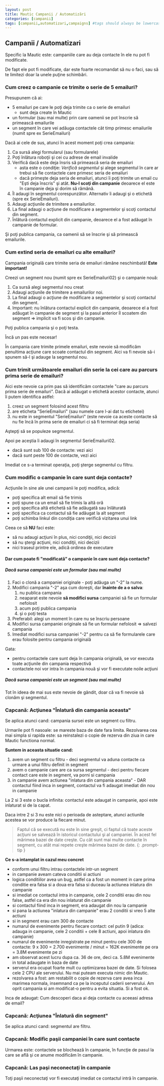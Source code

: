 ```yaml
---
layout: post
title: Mautic Campanii / Automatizări
categories: [campanii]
tags: [campanii,automatizari,campaigns] #tags should always be lowercase
---
```


## Campanii / Automatizari
Specific la Mautic este: campaniile care au deja contacte în ele nu pot fi modificate.

De fapt ele pot fi modificate, dar este foarte recomandat să nu o faci, sau să te limitezi doar la unele puţine schimbări.

### Cum creez o campanie ce trimite o serie de 5 emailuri?
Presupunem că ai:
* 5 emailuri pe care le poţi deja trimite ca o serie de emailuri
  * sunt deja create în Mautic
* un formular (sau mai multe) prin care oamenii se pot înscrie să primească emailurile
* un segment în care vei adăuga contactele cât timp primesc emailurile (numit spre ex SerieEmailuri)

Dacă ai cele de sus, atunci în acest moment poţi crea campania:
1. Ca sursă alegi formularul (sau formularele)
1. Poţi înlătura roboţii şi cei cu adrese de email invalide
1. Verifică dacă este deja însris să primească seria de emailuri
   * asta este o condiţie: _Verifică segmentul_ şi alege segmentul în care ar trebui să fie contactele care primesc seria de emailuri
   * dacă primeşte deja seria de emailuri, atunci îi poţi trimite un email cu "Eşti deja înscris" şi atât. **Nu-l scoţi din campanie** deoarece el este în campanie deja şi dorim să rămână.
1. Îl adaugi în segmentul corespunzător. Alternativ îi adaugi şi o etichetă (spre ex SerieEmailuri).
1. Adaugi acţiunile de trimitere a emailurilor.
1. La final adaugi o acţiune de modificare a segmentelor şi scoţi contactul din segment.
1. Înlătură contactul explicit din campanie, deoarece el a fost adăugat în campanie de formular.

Şi poţi publica campania, ca oamenii să se înscrie şi să primească emailurile.

### Cum extind seria de emailuri cu alte emailuri?
Campania originală care trimite seria de emailuri rămâne neschimbată! **Este important!**

Creezi un segment nou (numit spre ex SerieEmailuri02) şi o campanie nouă:
1. Ca sursă alegi segmentul nou creat
1. Adaugi acţiunile de trimitere a emailurilor noi.
1. La final adaugi o acţiune de modificare a segmentelor şi scoţi contactul din segment.
1. Important: nu înlătura contactul explicit din campanie, deoarece el a fost adăugat în campanie de segment şi la pasul anterior îl scoatem din segment => implicit va fi scos şi din campanie.

Poţi publica campania şi o poţi testa.

Încă un pas este necesar!

În campania care trimite primele emailuri, este nevoie să modificăm penultima acţiune care scoate contactul din segment. Aici va fi nevoie să-i spunem să-l şi adauge la segmentul nou.

### Cum trimit următoarele emailuri din serie la cei care au parcurs prima serie de emailuri?
Aici este nevoie ca prim pas să identificăm contactele "care au parcurs prima serie de emailuri". Dacă ai adăugat o etichetă acestor contacte, atunci îi putem identifica astfel:
1. creez un segment folosind acest filtru
1. are eticheta "SerieEmailuri" (sau numele care l-ai dat tu etichetei)
1. nu este in segmentul "SerieEmailuri" (este nevoie ca aceste contacte să nu fie încă în prima serie de emailuri ci să fi terminat deja seria)

Aştepţi să se populeze segmentul.

Apoi pe aceştia îi adaugi în segmentul SerieEmailuri02.
* dacă sunt sub 100 de contacte: vezi aici
* dacă sunt peste 100 de contacte, vezi aici

Imediat ce s-a terminat operaţia, poţi şterge segmentul cu filtru.

### Cum modific o campanie în care sunt deja contacte?
Acţiunile în sine ale unei campanii le poţi modifica, adică:
* poţi specifica alt email să fie trimis
* poţi spune ca un email să fie trimis la altă oră
* poţi specifica altă etichetă să fie adăugată sau înlăturată
* poţi specifica ca contactul să fie adăugat la alt segment
* poţi schimba linkul din condiţia care verifică vizitarea unui link

Ceea ce să **NU** faci este:
* să nu adaugi acţiuni în plus, nici condiţii, nici decizii
* să nu ştergi acţiuni, nici condiţii, nici decizii
* nici traseul printre ele, adică ordinea de executare

#### Dar cum poate fi "modificată" o campanie în care sunt deja contacte?

##### Dacă sursa campaniei este un formular (sau mai multe)
1. Faci o clonă a campaniei originale - poţi adăuga un "-2" la nume.
1. Modifici campania "-2" aşa cum doreşti, dar **înainte de a o salva**:
   1. nu publica campania
   1. neaparat este nevoie **să modifici sursa** campaniei să fie un formular nefolosit
   1. acum poţi publica campania
   1. şi o poţi testa
1. Preferabil: alegi un moment în care nu se înscriu persoane
1. Modifici sursa campaniei originale să fie un formular nefolosit => salvezi campania
1. Imediat modifici sursa campaniei "-2" pentru ca să fie formularele care erau folosite pentru campania originală

Gata:
* pentru contactele care sunt deja în campania originală, se vor executa toate acţiunile din campania respectivă
* contactele noi vor intra în campania nouă şi vor fi executate noile acţiuni

##### Dacă sursa campaniei este un segment (sau mai multe)
Tot în ideea de mai sus este nevoie de gândit, doar că va fi nevoie să clonăm şi segmentul.

### Capcană: Acţiunea "Înlatură din campania aceasta"

Se aplica atunci cand: campania sursei este un segment cu filtru.

Urmarile pot fi nasoale: se mareste baza de date fara limita. Rezolvarea cea mai simpla si rapida este: sa reinstalezi o copie de rezerva din ziua in care Mautic functiona normal.

**Suntem in aceasta situatie cand:**
1. avem un segment cu filtru - deci segmentul va aduna contacte ca urmare a unui filtru definit in segment
2. avem o campanie care are ca sursa segmentul - deci pentru fiecare contact care este in segment, va porni si campania
3. in campanie avem actiunea "inlatura din campania aceasta" - DAR contactul fiind inca in segment, contactul va fi adaugat imediat din nou in campanie

La 2 si 3 este o bucla infinita: contactul este adaugat in campanie, apoi este inlaturat si de la capat.

Daca intre 2 si 3 nu este nici o perioada de asteptare, atunci actiunile acestea se vor produce la fiecare minut.

> Faptul că se execută nu este în sine greşit, ci faptul că toate aceste acţiuni se salvează în istoricul contactului şi al campaniei. În acest fel mărimea bazei de date creşte. Cu cât sunt mai multe contacte în segment, cu atât mai repete creşte mărimea bazei de date.
{: .prompt-tip }

**Ce s-a intamplat in cazul meu concret**
* conform unui filtru intrau contactele intr-un segment
* in campanie aveam cateva conditii si actiuni
* logica conditiilor avea un bug, astfel ca a fost un moment in care prima conditie era falsa si a doua era falsa si duceau la actiunea inlatura din campanie
* si imediat ce contactul intra in campanie, cele 2 conditii erau din nou false, astfel ca era din nou inlaturat din campanie
* si contactul fiind inca in segment, era adaugat din nou la campanie
* si pana la actiunea "inlatura din campanie" erau 2 conditii si vreo 5 alte actiuni
* si in segment erau cam 300 de contacte
* numarul de evenimente pentru fiecare contact: cel putin 9 (adica: adauga in campanie, cele 2 conditii + cele 8 actiuni, apoi inlatura din campanie)
* numarul de evenimente inregistrate pe minut pentru cele 300 de contacte: 9 x 300 = 2.700 evenimente / minut = 162K evenimente pe ora = 3.8M evenimente pe zi
* am observat acest lucru dupa ca. 36 de ore, deci ca. 5.8M evenimente in total adaugate in baza de date
* serverul era ocupat foarte mult cu optimizarea bazei de date. Si folosea cele 2 CPU ale serverului. Nu mai puteam executa nimic din Mautic.
* rezolvarea a fost: am restabilit o copie de rezerva care avea inca marimea normala, insemnand ca pe la inceputul caderii serverului. Am oprit campania si am modificat-o pentru a evita situatia. Si a fost ok.

Inca de adaugat: Cum descoperi daca ai deja contacte cu aceeasi adresa de email?

### Capcană: Acţiunea "Înlatură din segment"

Se aplica atunci cand: segmentul are filtru.

### Capcană: Modific paşii campaniei în care sunt contacte
Urmarea este: contactele se blochează în campanie, în funcţie de pasul la care se află şi ce anume modificăm în campanie.

### Capcană: Las paşi neconectaţi în campanie
Toţi paşii neconectaţi vor fi executaţi imediat ce contactul intră în campanie.




